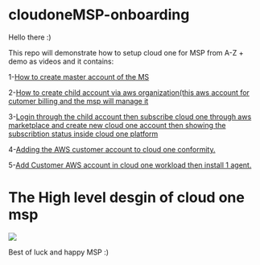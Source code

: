 # cloudoneMSP-onboarding

Hello there :)



This repo will demonstrate how to setup cloud one for MSP from A-Z + demo  as videos  and it contains:  


1-[How to create master account of the MS](https://drive.google.com/file/d/1KucHe2akteMaH2nKOJBVlHa4JspZYYzl/view?usp=sharing)


2-[How to create child account via aws organization(this aws account for cutomer billing and the msp will manage it](https://drive.google.com/file/d/1Wz0WvvnPKlblBbW1h6JDWuAqPpht2ct-/view?usp=sharing)

3-[Login through the child account then subscribe cloud one through aws marketplace and create new cloud one account then showing the subscribtion status inside cloud one platform](https://drive.google.com/file/d/1zMQqXSG9RHIsEnhIY0uE0fVu8tSrCdIL/view?usp=sharing)
 

4-[Adding the AWS customer account to cloud one conformity.](https://drive.google.com/file/d/1XcDHRzckWVlkznarm1n_9MZGu8CE74d6/view?usp=sharing)

5-[Add Customer AWS account in cloud one workload then install 1 agent.](https://drive.google.com/file/d/1OWkvDOj2bcBrJeQtLEAFhSCl44mcL_mI/view?usp=sharing)


# The High level desgin of cloud one msp 

![](s.png)

Best of luck and happy MSP :)
